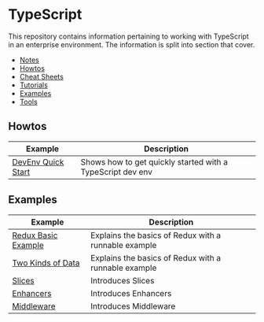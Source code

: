 # TypeScript

This repository contains information pertaining to working with TypeScript in an enterprise environment. The information is split into section that cover.

* [Notes](./docs/notes/README.MD)
* [Howtos](./docs/howtos/README.MD)
* [Cheat Sheets](./docs/cheatsheets/README.MD)
* [Tutorials](./docs/tutorials/README.MD)
* [Examples](./docs/examples/README.MD)
* [Tools](./docs/tools/README.MD)

## Howtos
| Example                       | Description                 |
| ---------------------------------------| ----------------------------|
|[DevEnv Quick Start](./docs/howtos/dev-env-quick-start.md)|Shows how to get quickly started with a TypeScript dev env |

## Examples
| Example                       | Description                 |
| ---------------------------------------| ----------------------------|
|[Redux Basic Example](./docs/examples/redux/basic-example/README.MD)|Explains the basics of Redux with a runnable example |
|[Two Kinds of Data](./docs/examples/redux/two-types-of-data/README.MD)|Explains the basics of Redux with a runnable example |
|[Slices](./docs/examples/redux/basic-slice//README.MD)| Introduces Slices |
|[Enhancers](./docs/examples/redux/enhancers/README.MD)| Introduces Enhancers |
|[Middleware](./docs/examples/redux/middleware//README.MD)| Introduces Middleware |